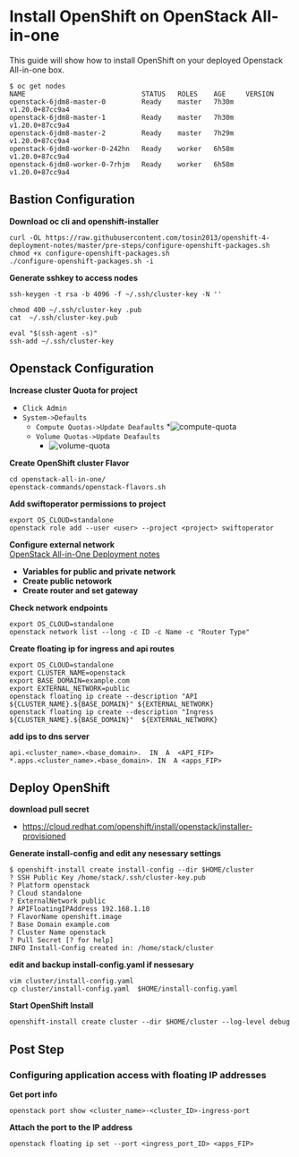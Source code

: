 # Install OpenShift on OpenStack All-in-one
This guide will show how to install OpenShift on your deployed Openstack All-in-one box.

```
$ oc get nodes
NAME                             STATUS   ROLES    AGE     VERSION
openstack-6jdm8-master-0         Ready    master   7h30m   v1.20.0+87cc9a4
openstack-6jdm8-master-1         Ready    master   7h30m   v1.20.0+87cc9a4
openstack-6jdm8-master-2         Ready    master   7h29m   v1.20.0+87cc9a4
openstack-6jdm8-worker-0-242hn   Ready    worker   6h58m   v1.20.0+87cc9a4
openstack-6jdm8-worker-0-7rhjm   Ready    worker   6h58m   v1.20.0+87cc9a4

```

Bastion Configuration
---
**Download oc cli and openshift-installer**
```
curl -OL https://raw.githubusercontent.com/tosin2013/openshift-4-deployment-notes/master/pre-steps/configure-openshift-packages.sh
chmod +x configure-openshift-packages.sh
./configure-openshift-packages.sh -i
```

**Generate sshkey to access nodes**
```
ssh-keygen -t rsa -b 4096 -f ~/.ssh/cluster-key -N ''

chmod 400 ~/.ssh/cluster-key .pub
cat  ~/.ssh/cluster-key.pub

eval "$(ssh-agent -s)"
ssh-add ~/.ssh/cluster-key 
```

Openstack Configuration
---

**Increase cluster Quota for project**
* `Click Admin`
* `System->Defaults`
  * `Compute Quotas->Update Deafaults`
    *![compute-quota](https://user-images.githubusercontent.com/1975599/125079750-fa59c900-e091-11eb-925f-59649d797125.png)
  * `Volume Quotas->Update Deafaults`
    * ![volume-quota](https://user-images.githubusercontent.com/1975599/125079790-03e33100-e092-11eb-90de-6c6e46017a34.png)
  

**Create OpenShift cluster Flavor**
```
cd openstack-all-in-one/
openstack-commands/openstack-flavors.sh
```

**Add swiftoperator permissions to project**
```
export OS_CLOUD=standalone
openstack role add --user <user> --project <project> swiftoperator
```

**Configure external network**  
[OpenStack All-in-One Deployment notes](README.md)
* **Variables for public and private network**
* **Create public netowork**
* **Create router and set gateway**

**Check network endpoints**
```
export OS_CLOUD=standalone
openstack network list --long -c ID -c Name -c "Router Type"
```

**Create floating ip for ingress and api routes**
```
export OS_CLOUD=standalone
export CLUSTER_NAME=openstack
export BASE_DOMAIN=example.com
export EXTERNAL_NETWORK=public
openstack floating ip create --description "API ${CLUSTER_NAME}.${BASE_DOMAIN}" ${EXTERNAL_NETWORK}
openstack floating ip create --description "Ingress  ${CLUSTER_NAME}.${BASE_DOMAIN}"  ${EXTERNAL_NETWORK}
```

**add ips to dns server**
```
api.<cluster_name>.<base_domain>.  IN  A  <API_FIP>
*.apps.<cluster_name>.<base_domain>. IN  A <apps_FIP>
```

Deploy OpenShift
---

**download pull secret**
* https://cloud.redhat.com/openshift/install/openstack/installer-provisioned

**Generate install-config and edit any nesessary settings**
```
$ openshift-install create install-config --dir $HOME/cluster
? SSH Public Key /home/stack/.ssh/cluster-key.pub
? Platform openstack
? Cloud standalone
? ExternalNetwork public
? APIFloatingIPAddress 192.168.1.10
? FlavorName openshift.image
? Base Domain example.com
? Cluster Name openstack
? Pull Secret [? for help] 
INFO Install-Config created in: /home/stack/cluster 
```

**edit and backup install-config.yaml if nessesary**
```
vim cluster/install-config.yaml 
cp cluster/install-config.yaml  $HOME/install-config.yaml 
```

**Start OpenShift Install**
```
openshift-install create cluster --dir $HOME/cluster --log-level debug
```

Post Step
---
### Configuring application access with floating IP addresses

**Get port info**
```
openstack port show <cluster_name>-<cluster_ID>-ingress-port
```

**Attach the port to the IP address**
```
openstack floating ip set --port <ingress_port_ID> <apps_FIP>
```

